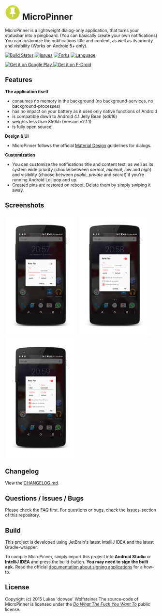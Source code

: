 # <img src="gp-res/playstore_icon.png" height="50px"/> MicroPinner

MicroPinner is a lightweight dialog-only application, that turns your statusbar into a pingboard. (You can basically create your own notifications)
You can customize the notifications title and content, as well as its priority and visibility (Works on Android 5+ only).

[![Build Status](https://travis-ci.org/dotWee/MicroPinner.svg?branch=master)](https://travis-ci.org/dotWee/MicroPinner)
[![Issues](https://img.shields.io/github/issues/dotWee/MicroPinner.svg)](https://github.com/dotWee/MicroPinner/issues)
[![Forks](https://img.shields.io/github/forks/dotWee/MicroPinner.svg)](https://github.com/dotWee/MicroPinner/network/members)
[![Language](https://img.shields.io/badge/language-java-orange.svg)](https://github.com/dotWee/MicroPinner/search?l=java)

<a href="https://play.google.com/store/apps/details?id=de.dotwee.micropinner">
  <img alt="Get it on Google Play"
       src="https://developer.android.com/images/brand/en_generic_rgb_wo_45.png" />
</a>
<a href="https://f-droid.org/repository/browse/?fdid=de.dotwee.micropinner">
  <img alt="Get it on F-Droid"
       src="https://cloud.githubusercontent.com/assets/12447257/8024903/ce8dca32-0d44-11e5-95b0-e97d1d027351.png" />
</a>

## Features

<b>The application itself</b>

+ consumes no memory in the background (no background-services, no background-processes)
+ has no impact on your battery as it uses only native functions of Android
+ is compatible down to Android 4.1 Jelly Bean (sdk16)
+ weights less than 850kb (Version v2.1.1)
+ is fully open source!

<b>Design & UI</b>

+ MicroPinner follows the official [Material Design](https://www.google.com/design/spec/components/dialogs.html#dialogs-specs) guidelines for dialogs.

<b>Customization</b>

+ You can customize the notifications title and content text, as well as its system wide priority (choose between *normal*, *minimal*, *low* and *high*) and visibility (choose between *public*, *private* and *secret*) if you're running Android Lollipop and up.
+ Created pins are restored on reboot. Delete them by simply swiping it away. 

## Screenshots

<img src="art/sc_light_new_framed.png" height="400px"/>
&nbsp;<img src="art/sc_light_new_advanced_framed.png" height="400px"/>
&nbsp;<img src="art/sc_light_new_filled_framed.png" height="400px"/>

## Changelog

View the [CHANGELOG.md](/docs/CHANGELOG.md).

## Questions / Issues / Bugs

Please check the [FAQ](/docs/FAQ.md) first.
For questions or bugs, check the [Issues](https://github.com/dotWee/MicroPinner/issues)-section of this repository.

## Build

This project is developed using JetBrain's latest IntelliJ IDEA and the latest Gradle-wrapper.

To compile MicroPinner, simply import this project into **Android Studio** or **IntelliJ IDEA** and press the build-button.
**You may need to sign the built apk.** Read the official [documentation about signing applications](https://developer.android.com/tools/publishing/app-signing.html) for a how-to.

## License

Copyright (c) 2015 Lukas 'dotwee' Wolfsteiner
The source-code of MicroPinner is licensed under the [_Do What The Fuck You Want To_](/LICENSE.md) public license.
